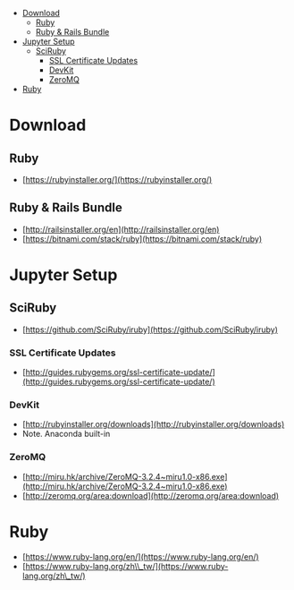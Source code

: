 
<!-- toc orderedList:0 depthFrom:1 depthTo:6 -->

- [Download](#download)
	- [Ruby](#ruby)
	- [Ruby & Rails Bundle](#ruby-rails-bundle)
- [Jupyter Setup](#jupyter-setup)
	- [SciRuby](#sciruby)
		- [SSL Certificate Updates](#ssl-certificate-updates)
		- [DevKit](#devkit)
		- [ZeroMQ](#zeromq)
- [Ruby](#ruby-1)

<!-- tocstop -->

# Download

## Ruby

* [https://rubyinstaller.org/](https://rubyinstaller.org/)

## Ruby & Rails Bundle

* [http://railsinstaller.org/en](http://railsinstaller.org/en)
* [https://bitnami.com/stack/ruby](https://bitnami.com/stack/ruby)

# Jupyter Setup

## SciRuby

* [https://github.com/SciRuby/iruby](https://github.com/SciRuby/iruby)

### SSL Certificate Updates

* [http://guides.rubygems.org/ssl-certificate-update/](http://guides.rubygems.org/ssl-certificate-update/)

### DevKit

* [http://rubyinstaller.org/downloads](http://rubyinstaller.org/downloads)
* Note. Anaconda built-in

### ZeroMQ

* [http://miru.hk/archive/ZeroMQ-3.2.4~miru1.0-x86.exe](http://miru.hk/archive/ZeroMQ-3.2.4~miru1.0-x86.exe)
* [http://zeromq.org/area:download](http://zeromq.org/area:download)

# Ruby

* [https://www.ruby-lang.org/en/](https://www.ruby-lang.org/en/)
* [https://www.ruby-lang.org/zh\\_tw/](https://www.ruby-lang.org/zh\_tw/)
